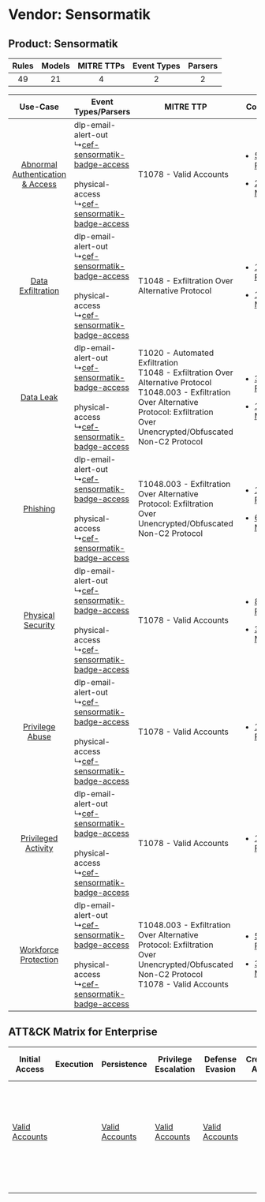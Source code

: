 Vendor: Sensormatik
===================
Product: Sensormatik
--------------------
| Rules | Models | MITRE TTPs | Event Types | Parsers |
|:-----:|:------:|:----------:|:-----------:|:-------:|
|  49   |   21   |     4      |      2      |    2    |

|    Use-Case    | Event Types/Parsers    | MITRE TTP    | Content    |
|:----:| ---- | ---- | ---- |
| [Abnormal Authentication & Access](../../../UseCases/uc_abnormal_authentication_&_access.md) |  dlp-email-alert-out<br> ↳[cef-sensormatik-badge-access](Ps/pC_cefsensormatikbadgeaccess.md)<br><br> physical-access<br> ↳[cef-sensormatik-badge-access](Ps/pC_cefsensormatikbadgeaccess.md)<br> | T1078 - Valid Accounts<br>    | [<ul><li>5 Rules</li></ul><ul><li>2 Models</li></ul>](RM/r_m_sensormatik_sensormatik_Abnormal_Authentication_&_Access.md) |
|    [Data Exfiltration](../../../UseCases/uc_data_exfiltration.md)    |  dlp-email-alert-out<br> ↳[cef-sensormatik-badge-access](Ps/pC_cefsensormatikbadgeaccess.md)<br><br> physical-access<br> ↳[cef-sensormatik-badge-access](Ps/pC_cefsensormatikbadgeaccess.md)<br> | T1048 - Exfiltration Over Alternative Protocol<br>    | [<ul><li>1 Rules</li></ul><ul><li>1 Models</li></ul>](RM/r_m_sensormatik_sensormatik_Data_Exfiltration.md)    |
|    [Data Leak](../../../UseCases/uc_data_leak.md)    |  dlp-email-alert-out<br> ↳[cef-sensormatik-badge-access](Ps/pC_cefsensormatikbadgeaccess.md)<br><br> physical-access<br> ↳[cef-sensormatik-badge-access](Ps/pC_cefsensormatikbadgeaccess.md)<br> | T1020 - Automated Exfiltration<br>T1048 - Exfiltration Over Alternative Protocol<br>T1048.003 - Exfiltration Over Alternative Protocol: Exfiltration Over Unencrypted/Obfuscated Non-C2 Protocol<br> | [<ul><li>31 Rules</li></ul><ul><li>15 Models</li></ul>](RM/r_m_sensormatik_sensormatik_Data_Leak.md)    |
|    [Phishing](../../../UseCases/uc_phishing.md)    |  dlp-email-alert-out<br> ↳[cef-sensormatik-badge-access](Ps/pC_cefsensormatikbadgeaccess.md)<br><br> physical-access<br> ↳[cef-sensormatik-badge-access](Ps/pC_cefsensormatikbadgeaccess.md)<br> | T1048.003 - Exfiltration Over Alternative Protocol: Exfiltration Over Unencrypted/Obfuscated Non-C2 Protocol<br>    | [<ul><li>12 Rules</li></ul><ul><li>6 Models</li></ul>](RM/r_m_sensormatik_sensormatik_Phishing.md)    |
|    [Physical Security](../../../UseCases/uc_physical_security.md)    |  dlp-email-alert-out<br> ↳[cef-sensormatik-badge-access](Ps/pC_cefsensormatikbadgeaccess.md)<br><br> physical-access<br> ↳[cef-sensormatik-badge-access](Ps/pC_cefsensormatikbadgeaccess.md)<br> | T1078 - Valid Accounts<br>    | [<ul><li>8 Rules</li></ul><ul><li>3 Models</li></ul>](RM/r_m_sensormatik_sensormatik_Physical_Security.md)    |
|    [Privilege Abuse](../../../UseCases/uc_privilege_abuse.md)    |  dlp-email-alert-out<br> ↳[cef-sensormatik-badge-access](Ps/pC_cefsensormatikbadgeaccess.md)<br><br> physical-access<br> ↳[cef-sensormatik-badge-access](Ps/pC_cefsensormatikbadgeaccess.md)<br> | T1078 - Valid Accounts<br>    | [<ul><li>1 Rules</li></ul>](RM/r_m_sensormatik_sensormatik_Privilege_Abuse.md)    |
|    [Privileged Activity](../../../UseCases/uc_privileged_activity.md)    |  dlp-email-alert-out<br> ↳[cef-sensormatik-badge-access](Ps/pC_cefsensormatikbadgeaccess.md)<br><br> physical-access<br> ↳[cef-sensormatik-badge-access](Ps/pC_cefsensormatikbadgeaccess.md)<br> | T1078 - Valid Accounts<br>    | [<ul><li>1 Rules</li></ul>](RM/r_m_sensormatik_sensormatik_Privileged_Activity.md)    |
|    [Workforce Protection](../../../UseCases/uc_workforce_protection.md)    |  dlp-email-alert-out<br> ↳[cef-sensormatik-badge-access](Ps/pC_cefsensormatikbadgeaccess.md)<br><br> physical-access<br> ↳[cef-sensormatik-badge-access](Ps/pC_cefsensormatikbadgeaccess.md)<br> | T1048.003 - Exfiltration Over Alternative Protocol: Exfiltration Over Unencrypted/Obfuscated Non-C2 Protocol<br>T1078 - Valid Accounts<br>    | [<ul><li>5 Rules</li></ul><ul><li>3 Models</li></ul>](RM/r_m_sensormatik_sensormatik_Workforce_Protection.md)    |

ATT&CK Matrix for Enterprise
----------------------------
| Initial Access                                                      | Execution | Persistence                                                         | Privilege Escalation                                                | Defense Evasion                                                     | Credential Access | Discovery | Lateral Movement | Collection | Command and Control | Exfiltration                                                                                                                                                                                                                                                                                                                    | Impact |
| ------------------------------------------------------------------- | --------- | ------------------------------------------------------------------- | ------------------------------------------------------------------- | ------------------------------------------------------------------- | ----------------- | --------- | ---------------- | ---------- | ------------------- | ------------------------------------------------------------------------------------------------------------------------------------------------------------------------------------------------------------------------------------------------------------------------------------------------------------------------------- | ------ |
| [Valid Accounts](https://attack.mitre.org/techniques/T1078)<br><br> |           | [Valid Accounts](https://attack.mitre.org/techniques/T1078)<br><br> | [Valid Accounts](https://attack.mitre.org/techniques/T1078)<br><br> | [Valid Accounts](https://attack.mitre.org/techniques/T1078)<br><br> |                   |           |                  |            |                     | [Exfiltration Over Alternative Protocol](https://attack.mitre.org/techniques/T1048)<br><br>[Exfiltration Over Alternative Protocol: Exfiltration Over Unencrypted/Obfuscated Non-C2 Protocol](https://attack.mitre.org/techniques/T1048/003)<br><br>[Automated Exfiltration](https://attack.mitre.org/techniques/T1020)<br><br> |        |